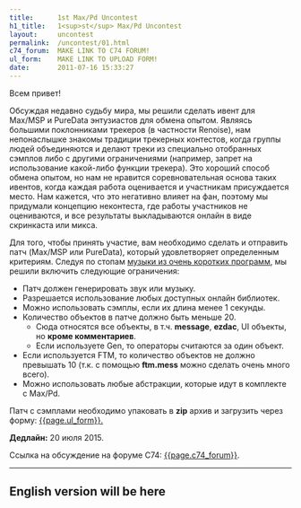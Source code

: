```yaml
---
title:      1st Max/Pd Uncontest
h1_title:   1<sup>st</sup> Max/Pd Uncontest
layout:     uncontest
permalink:  /uncontest/01.html
c74_forum:  MAKE LINK TO C74 FORUM!
ul_form:    MAKE LINK TO UPLOAD FORM!
date:       2011-07-16 15:33:27
---
```


<span id="russian"></span>

Всем привет!

Обсуждая недавно судьбу мира, мы решили сделать ивент для Max/MSP и PureData энтузиастов
для обмена опытом. Являясь большими поклонниками трекеров (в частности Renoise), нам
непонаслышке знакомы традиции трекерных контестов, когда группы людей объединяются и делают
треки из специально отобранных сэмплов либо с другими ограничениями (например, запрет на использование
какой-либо функции трекера). Это хороший способ обмена опытом, но нам не нравится соревновательная основа
таких ивентов, когда каждая работа оценивается и участникам присуждается место.
Нам кажется, что это негативно влияет на фан, поэтому мы придумали концепцию неконтеста, где работы
участников не оцениваются, и все результаты выкладываются онлайн в виде скринкаста или микса.

Для того, чтобы принять участие, вам необходимо сделать и отправить патч (Max/MSP или PureData),
который удовлетворяет определенным критериям. Следуя по стопам 
<a href="https://youtu.be/tCRPUv8V22o" target="_blank">музыки из очень коротких программ</a>,
мы решили включить следующие ограничения:

- Патч должен генерировать звук или музыку.
- Разрешается использование любых доступных онлайн библиотек.
- Можно использовать сэмплы, если их длина менее 1 секунды.
- Количество объектов в патче должно быть меньше 20.
    - Сюда относятся все объекты, в т.ч. **message**, **ezdac**, UI объекты, но **кроме комментариев**.
    - Если используете Gen, то операторы считаются за один объект.
- Если используется FTM, то количество объектов не должно превышать 10 (т.к. с помощью **ftm.mess** можно сделать очень много всего).
- Можно использовать любые абстракции, которые идут в комплекте с Max/Pd.

Патч с сэмплами необходимо упаковать в **zip** архив и загрузить через форму:
<a href="{{page.ul_form}}" target="_blank">{{page.ul_form}}.</a>

**Дедлайн:** 20 июля 2015.

Ссылка на обсуждение на форуме C74: <a href="{{page.c74_forum}}" target="_blank">{{page.c74_forum}}</a>.



<hr id="english" />

## English version will be here